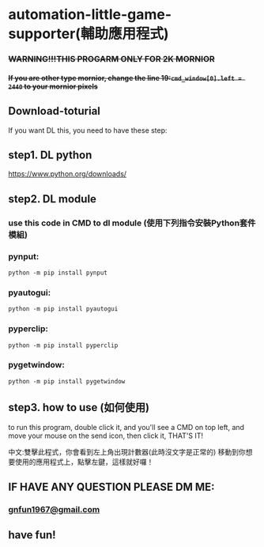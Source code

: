 # automation-little-game-supporter(輔助應用程式)
### ~~WARNING!!!THIS PROGARM ONLY FOR 2K MORNIOR~~
#### ~~If you are other type mornior, change the line 19:`cmd_window[0].left = 2440` to your mornior pixels~~
## Download-toturial
If you want DL this, you need to have these step:
## step1. DL python
https://www.python.org/downloads/
## step2. DL module 
### use this code in CMD to dl module (使用下列指令安裝Python套件模組)

### pynput:

`python -m pip install pynput`

### pyautogui:

`python -m pip install pyautogui`

### pyperclip:

`python -m pip install pyperclip`

### pygetwindow:

`python -m pip install pygetwindow`

## step3. how to use (如何使用)
to run this program, double click it, and you'll see a CMD on top left,
and move your mouse on the send icon, then click it, THAT'S IT!

中文:雙擊此程式，你會看到左上角出現計數器(此時沒文字是正常的)
移動到你想要使用的應用程式上，點擊左鍵，這樣就好囉！

## IF HAVE ANY QUESTION PLEASE DM ME:
### gnfun1967@gmail.com
## have fun!

